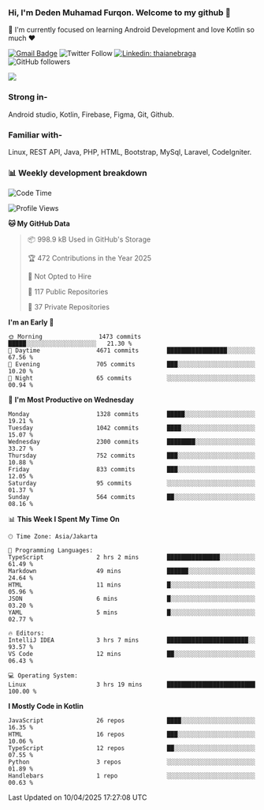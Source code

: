 ### Hi, I'm Deden Muhamad Furqon. Welcome to my github 👋

<!--
**furqoncreative/furqoncreative** is a ✨ _special_ ✨ repository because its `README.md` (this file) appears on your GitHub profile.

Here are some ideas to get you started:

- 🔭 I’m currently working on ...
- 👯 I’m looking to collaborate on ...
- 🤔 I’m looking for help with ...
- 💬 Ask me about ...
- 📫 How to reach me: ...
- 😄 Pronouns: ...
- ⚡ Fun fact: ...
-->

  🌱 I'm currently focused on learning Android Development and love Kotlin so much ❤ 

[![Gmail Badge](https://img.shields.io/badge/-furqoncreative24@gmail.com-c14438?style=flat-square&logo=Gmail&logoColor=white&link=mailto:furqoncreative24@gmail.com)](mailto:furqoncreative24@gmail.com)
![Twitter Follow](https://img.shields.io/twitter/follow/furqoncreative?label=Follow)
[![Linkedin: thaianebraga](https://img.shields.io/badge/-Deden_Muhamad_Furqon-blue?style=flat-square&logo=Linkedin&logoColor=white&link=https://www.linkedin.com/in/anmol-p-singh/)](https://www.linkedin.com/in/furqoncreative/)
![GitHub followers](https://img.shields.io/github/followers/furqoncreative?label=Follow&style=social)

<img src="https://github-readme-stats.sera5-dev.vercel.app/api?username=furqoncreative&hide=stars&show_icons=true&count_private=true&include_all_commits=true&title_color=#008080&icon_color=#008080&hide_border=true" width="">

### Strong in-

Android studio, Kotlin, Firebase, Figma, Git, Github.

### Familiar with-
Linux, REST API, Java, PHP, HTML, Bootstrap, MySql, Laravel, CodeIgniter.

### 📊 Weekly development breakdown

<!--START_SECTION:waka-->
![Code Time](http://img.shields.io/badge/Code%20Time-2%2C867%20hrs%2040%20mins-blue)

![Profile Views](http://img.shields.io/badge/Profile%20Views-0-blue)

**🐱 My GitHub Data** 

> 📦 998.9 kB Used in GitHub's Storage 
 > 
> 🏆 472 Contributions in the Year 2025
 > 
> 🚫 Not Opted to Hire
 > 
> 📜 117 Public Repositories 
 > 
> 🔑 37 Private Repositories 
 > 
**I'm an Early 🐤** 

```text
🌞 Morning                1473 commits        █████░░░░░░░░░░░░░░░░░░░░   21.30 % 
🌆 Daytime                4671 commits        █████████████████░░░░░░░░   67.56 % 
🌃 Evening                705 commits         ███░░░░░░░░░░░░░░░░░░░░░░   10.20 % 
🌙 Night                  65 commits          ░░░░░░░░░░░░░░░░░░░░░░░░░   00.94 % 
```
📅 **I'm Most Productive on Wednesday** 

```text
Monday                   1328 commits        █████░░░░░░░░░░░░░░░░░░░░   19.21 % 
Tuesday                  1042 commits        ████░░░░░░░░░░░░░░░░░░░░░   15.07 % 
Wednesday                2300 commits        ████████░░░░░░░░░░░░░░░░░   33.27 % 
Thursday                 752 commits         ███░░░░░░░░░░░░░░░░░░░░░░   10.88 % 
Friday                   833 commits         ███░░░░░░░░░░░░░░░░░░░░░░   12.05 % 
Saturday                 95 commits          ░░░░░░░░░░░░░░░░░░░░░░░░░   01.37 % 
Sunday                   564 commits         ██░░░░░░░░░░░░░░░░░░░░░░░   08.16 % 
```


📊 **This Week I Spent My Time On** 

```text
🕑︎ Time Zone: Asia/Jakarta

💬 Programming Languages: 
TypeScript               2 hrs 2 mins        ███████████████░░░░░░░░░░   61.49 % 
Markdown                 49 mins             ██████░░░░░░░░░░░░░░░░░░░   24.64 % 
HTML                     11 mins             █░░░░░░░░░░░░░░░░░░░░░░░░   05.96 % 
JSON                     6 mins              █░░░░░░░░░░░░░░░░░░░░░░░░   03.20 % 
YAML                     5 mins              █░░░░░░░░░░░░░░░░░░░░░░░░   02.77 % 

🔥 Editors: 
IntelliJ IDEA            3 hrs 7 mins        ███████████████████████░░   93.57 % 
VS Code                  12 mins             ██░░░░░░░░░░░░░░░░░░░░░░░   06.43 % 

💻 Operating System: 
Linux                    3 hrs 19 mins       █████████████████████████   100.00 % 
```

**I Mostly Code in Kotlin** 

```text
JavaScript               26 repos            ████░░░░░░░░░░░░░░░░░░░░░   16.35 % 
HTML                     16 repos            ███░░░░░░░░░░░░░░░░░░░░░░   10.06 % 
TypeScript               12 repos            ██░░░░░░░░░░░░░░░░░░░░░░░   07.55 % 
Python                   3 repos             ░░░░░░░░░░░░░░░░░░░░░░░░░   01.89 % 
Handlebars               1 repo              ░░░░░░░░░░░░░░░░░░░░░░░░░   00.63 % 
```




 Last Updated on 10/04/2025 17:27:08 UTC
<!--END_SECTION:waka-->
